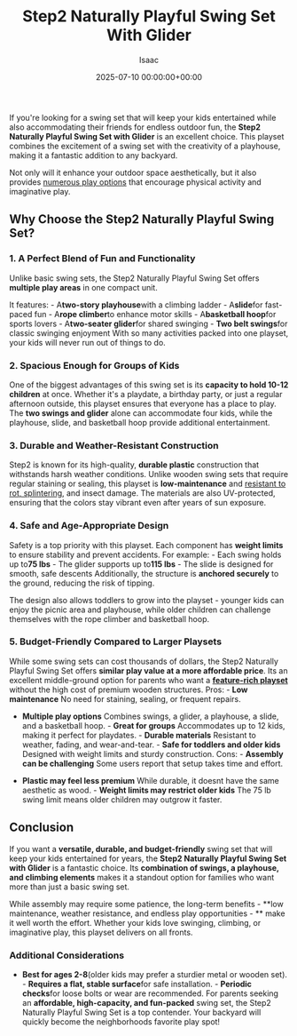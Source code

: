 ﻿---
title: Step2 Naturally Playful Swing Set With Glider
description: If you're looking for a swing set that will keep your kids entertained while also accommodating their friends for endless outdoor fun, the Step2 Naturally...
slug: /step2-naturally-playful-swing-set-with-glider/
date: 2025-07-10 00:00:00+00:00
lastmod: 2025-07-10 00:00:00+03:00
author: Isaac
categories:
- Product Reviews
- Swing Sets
tags:
- product-reviews
- step2
- naturally
layout: post
---

If you're looking for a swing set that will keep your kids entertained while also accommodating their friends for endless outdoor fun, the **Step2 Naturally Playful Swing Set with Glider** is an excellent choice. This playset combines the excitement of a swing set with the creativity of a playhouse, making it a fantastic addition to any backyard.

Not only will it enhance your outdoor space aesthetically, but it also provides [numerous play options](https://pestpolicy.com/best-swing-set-for-older-kids/) that encourage physical activity and imaginative play.

##  **Why Choose the Step2 Naturally Playful Swing Set?**

###  **1. A Perfect Blend of Fun and Functionality**

Unlike basic swing sets, the Step2 Naturally Playful Swing Set offers **multiple play areas** in one compact unit.

It features: - A**two-story playhouse**with a climbing ladder - A**slide**for fast-paced fun - A**rope climber**to enhance motor skills - A**basketball hoop**for sports lovers - A**two-seater glider**for shared swinging - **Two belt swings**for classic swinging enjoyment With so many activities packed into one playset, your kids will never run out of things to do.

###  **2. Spacious Enough for Groups of Kids**

One of the biggest advantages of this swing set is its **capacity to hold 10-12 children** at once. Whether it's a playdate, a birthday party, or just a regular afternoon outside, this playset ensures that everyone has a place to play. The **two swings and glider** alone can accommodate four kids, while the playhouse, slide, and basketball hoop provide additional entertainment.

###  **3. Durable and Weather-Resistant Construction**

Step2 is known for its high-quality, **durable plastic** construction that withstands harsh weather conditions. Unlike wooden swing sets that require regular staining or sealing, this playset is **low-maintenance** and [resistant to rot, splintering](https://pestpolicy.com/best-stain-for-swing-set/), and insect damage. The materials are also UV-protected, ensuring that the colors stay vibrant even after years of sun exposure.

###  **4. Safe and Age-Appropriate Design**

Safety is a top priority with this playset. Each component has **weight limits** to ensure stability and prevent accidents. For example: - Each swing holds up to**75 lbs** - The glider supports up to**115 lbs** - The slide is designed for smooth, safe descents Additionally, the structure is **anchored securely** to the ground, reducing the risk of tipping.

The design also allows toddlers to grow into the playset - younger kids can enjoy the picnic area and playhouse, while older children can challenge themselves with the rope climber and basketball hoop.

###  **5. Budget-Friendly Compared to Larger Playsets**

While some swing sets can cost thousands of dollars, the Step2 Naturally Playful Swing Set offers **similar play value at a more affordable price**. Its an excellent middle-ground option for parents who want a [**feature-rich playset**](https://pestpolicy.com/best-swing-set-under-200/) without the high cost of premium wooden structures. Pros: - **Low maintenance** No need for staining, sealing, or frequent repairs.

- **Multiple play options** Combines swings, a glider, a playhouse, a slide, and a basketball hoop. - **Great for groups** Accommodates up to 12 kids, making it perfect for playdates. - **Durable materials** Resistant to weather, fading, and wear-and-tear. - **Safe for toddlers and older kids** Designed with weight limits and sturdy construction. Cons: - **Assembly can be challenging** Some users report that setup takes time and effort.

- **Plastic may feel less premium** While durable, it doesnt have the same aesthetic as wood. - **Weight limits may restrict older kids** The 75 lb swing limit means older children may outgrow it faster.

##  **Conclusion**

If you want a **versatile, durable, and budget-friendly** swing set that will keep your kids entertained for years, the **Step2 Naturally Playful Swing Set with Glider** is a fantastic choice. Its **combination of swings, a playhouse, and climbing elements** makes it a standout option for families who want more than just a basic swing set.

While assembly may require some patience, the long-term benefits - **low maintenance, weather resistance, and endless play opportunities - ** make it well worth the effort. Whether your kids love swinging, climbing, or imaginative play, this playset delivers on all fronts.

###  **Additional Considerations**

- **Best for ages 2-8**(older kids may prefer a sturdier metal or wooden set). - **Requires a flat, stable surface**for safe installation. - **Periodic checks**for loose bolts or wear are recommended. For parents seeking an **affordable, high-capacity, and fun-packed** swing set, the Step2 Naturally Playful Swing Set is a top contender. Your backyard will quickly become the neighborhoods favorite play spot!

